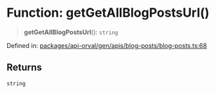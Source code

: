 # Function: getGetAllBlogPostsUrl()

> **getGetAllBlogPostsUrl**(): `string`

Defined in: [packages/api-orval/gen/apis/blog-posts/blog-posts.ts:68](https://github.com/the-inconvenience-store/mono-example/blob/77ed7dd80da67d5d4a2bd8320e638952ed491201/packages/api-orval/gen/apis/blog-posts/blog-posts.ts#L68)

## Returns

`string`
